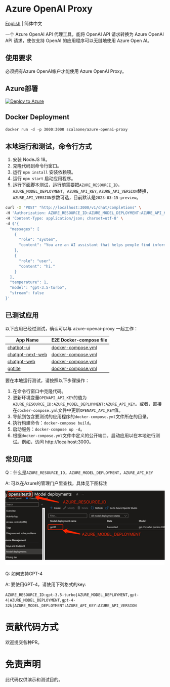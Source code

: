 # Azure OpenAI Proxy

[English](./README.en-US.md) | 简体中文

一个 Azure OpenAI API 代理工具，能将 OpenAI API 请求转换为 Azure OpenAI API 请求，使仅支持 OpenAI 的应用程序可以无缝地使用 Azure Open AI。

## 使用要求

必须拥有Azure OpenAI帐户才能使用 Azure OpenAI Proxy。

## Azure部署

[![Deploy to Azure](https://aka.ms/deploytoazurebutton)](https://portal.azure.com/#create/Microsoft.Template/uri/https%3A%2F%2Fraw.githubusercontent.com%2Fscalaone%2Fazure-openai-proxy%2Fmain%2Fdeploy%2Fazure-deploy.json)

## Docker Deployment

`docker run -d -p 3000:3000 scalaone/azure-openai-proxy`

## 本地运行和测试，命令行方式

1. 安装 NodeJS 18。
2. 克隆代码到命令行窗口。
3. 运行 `npm install` 安装依赖项。
4. 运行 `npm start` 启动应用程序。
5. 运行下面脚本测试，运行前需要把`AZURE_RESOURCE_ID`，`AZURE_MODEL_DEPLOYMENT`，`AZURE_API_KEY`, `AZURE_API_VERSION`替换，`AZURE_API_VERSION`参数可选，目前默认是`2023-03-15-preview`。
```bash
curl -X "POST" "http://localhost:3000/v1/chat/completions" \
-H 'Authorization: AZURE_RESOURCE_ID:AZURE_MODEL_DEPLOYMENT:AZURE_API_KEY:AZURE_API_VERSION' \
-H 'Content-Type: application/json; charset=utf-8' \
-d $'{
  "messages": [
    {
      "role": "system",
      "content": "You are an AI assistant that helps people find information."
    },
    {
      "role": "user",
      "content": "hi."
    }
  ],
  "temperature": 1,
  "model": "gpt-3.5-turbo",
  "stream": false
}'
```

## 已测试应用

以下应用已经过测试，确认可以与 azure-openai-proxy 一起工作：

| App Name         | E2E Docker-compose file | 
|------------------|-------------------------|
| [chatbot-ui](https://github.com/mckaywrigley/chatbot-ui) | [docker-compose.yml](./e2e/chatbot-ui/docker-compose.yml) |
| [chatgpt-next-web](https://github.com/Yidadaa/ChatGPT-Next-Web) | [docker-compose.yml](./e2e/chatgpt-next-web/docker-compose.yml) |
| [chatgpt-web](https://github.com/Chanzhaoyu/chatgpt-web) | [docker-compose.yml](./e2e/chatgpt-web/docker-compose.yml) |
| [gptlite](https://github.com/blrchen/gptlite)  | [docker-compose.yml](./e2e/gptlite/docker-compose.yml) |

要在本地运行测试，请按照以下步骤操作：

1. 在命令行窗口中克隆代码。
2. 更新环境变量`OPENAPI_API_KEY`的值为`AZURE_RESOURCE_ID:AZURE_MODEL_DEPLOYMENT:AZURE_API_KEY`。或者，直接在`docker-compose.yml`文件中更新`OPENAPI_API_KEY`值。
3. 导航到包含要测试的应用程序的`docker-compose.yml`文件所在的目录。
3. 执行构建命令：`docker-compose build`。
4. 启动服务：`docker-compose up -d`。
5. 根据`docker-compose.yml`文件中定义的公开端口，启动应用以在本地进行测试。例如，访问 http://localhost:3000。

## 常见问题

Q：什么是`AZURE_RESOURCE_ID`，`AZURE_MODEL_DEPLOYMENT`，`AZURE_API_KEY`

A: 可以在Azure的管理门户里查找，具体见下图标注

![resource-and-model](./resource-and-model.jpg)

Q: 如何支持GPT-4

A: 要使用GPT-4，请使用下列格式的key: 

`AZURE_RESOURCE_ID:gpt-3.5-turbo|AZURE_MODEL_DEPLOYMENT,gpt-4|AZURE_MODEL_DEPLOYMENT,gpt-4-32k|AZURE_MODEL_DEPLOYMENT:AZURE_API_KEY:AZURE_API_VERSION`

# 贡献代码方式

欢迎提交各种PR。

# 免责声明

此代码仅供演示和测试目的。